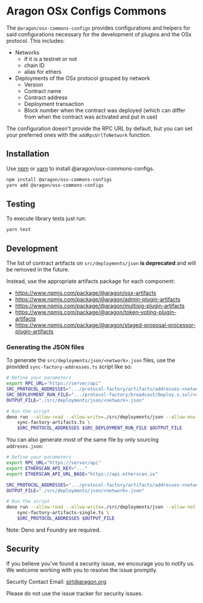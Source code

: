 # Aragon OSx Configs Commons

The `@aragon/osx-commons-configs` provides configurations and helpers for said
configurations necessary for the development of plugins and the OSx protocol.
This includes:

- Networks
  - if it is a testnet or not
  - chain ID
  - alias for ethers
- Deployments of the OSx protocol grouped by network
  - Version
  - Contract name
  - Contract address
  - Deployment transaction
  - Block number when the contract was deployed (which can differ from when the
    contract was activated and put in use)

The configuration doesn't provide the RPC URL by default, but you can set your preferred ones with the `addRpcUrlToNetwork` function.

## Installation

Use [npm](https://www.npmjs.com/) or [yarn](https://yarnpkg.com/) to install
@aragon/osx-commons-configs.

```bash
npm install @aragon/osx-commons-configs
yarn add @aragon/osx-commons-configs
```

## Testing

To execute library tests just run:

```bash
yarn test
```

## Development

The list of contract artifacts on `src/deployments/json` **is deprecated** and will be removed in the future.

Instead, use the appropriate artifacts package for each component:

- https://www.npmjs.com/package/@aragon/osx-artifacts
- https://www.npmjs.com/package/@aragon/admin-plugin-artifacts
- https://www.npmjs.com/package/@aragon/multisig-plugin-artifacts
- https://www.npmjs.com/package/@aragon/token-voting-plugin-artifacts
- https://www.npmjs.com/package/@aragon/staged-proposal-processor-plugin-artifacts

### Generating the JSON files

To generate the `src/deployments/json/<network>.json` files, use the provided `sync-factory-addresses.ts` script like so:

```sh
# Define your parameters
export RPC_URL="https://server/api"
SRC_PROTOCOL_ADDRESSES=".../protocol-factory/artifacts/addresses-<network>-<timestamp>.json"
SRC_DEPLOYMENT_RUN_FILE=".../protocol-factory/broadcast/Deploy.s.sol/<chain-id>/run-latest.json"
OUTPUT_FILE="./src/deployments/json/<network>.json"

# Run the script
deno run --allow-read --allow-write=./src/deployments/json --allow-env --allow-run=cast \
    sync-factory-artifacts.ts \
    $SRC_PROTOCOL_ADDRESSES $SRC_DEPLOYMENT_RUN_FILE $OUTPUT_FILE
```

You can also generate most of the same file by only sourcing `addreses.json`:

```sh
# Define your parameters
export RPC_URL="https://server/api"
export ETHERSCAN_API_KEY="..."
export ETHERSCAN_API_URL_BASE="https://api.etherscan.io"

SRC_PROTOCOL_ADDRESSES=".../protocol-factory/artifacts/addresses-<network>-<timestamp>.json"
OUTPUT_FILE="./src/deployments/json/<network>.json"

# Run the script
deno run --allow-read --allow-write=./src/deployments/json --allow-net --allow-env --allow-run=cast \
    sync-factory-artifacts-single.ts \
    $SRC_PROTOCOL_ADDRESSES $OUTPUT_FILE
```

Note: Deno and Foundry are required.

## Security

If you believe you've found a security issue, we encourage you to notify us. We
welcome working with you to resolve the issue promptly.

Security Contact Email: sirt@aragon.org

Please do not use the issue tracker for security issues.
